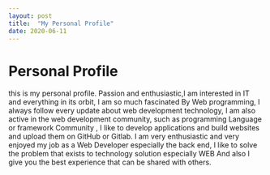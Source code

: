 ```yaml
---
layout: post
title:  "My Personal Profile"
date: 2020-06-11
---
```


# Personal Profile

this is my personal profile.
Passion and enthusiastic,I am interested in IT and everything in its orbit, I am so much fascinated By Web programming, I always follow every
update about web development technology, I am also active in the web development community, such as programming Language or framework Community
, I like to develop applications and build websites and upload them on GitHub or Gitlab. I am very enthusiastic and very enjoyed my job as
a Web Developer especially the back end, I like to solve the problem that exists to technology solution especially WEB And also I give you the
best experience that can be shared with others.


